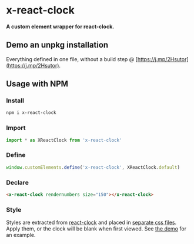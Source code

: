 # x-react-clock

**A custom element wrapper for react-clock.**

## Demo an unpkg installation

Everything defined in one file, without a build step @ [https://j.mp/2Hsutor](https://j.mp/2Hsutor).

## Usage with NPM

### Install

```bash
npm i x-react-clock
```

### Import

```javascript
import * as XReactClock from 'x-react-clock'
```

### Define
```javascript
window.customElements.define('x-react-clock', XReactClock.default)
```

### Declare

```html
<x-react-clock rendernumbers size="150"></x-react-clock>
```

### Style

Styles are extracted from [react-clock](https://www.npmjs.com/package/react-clock) and placed in [separate css files](https://github.com/kherrick/x-react-clock/blob/master/lib/es/x-react-clock.css). Apply them, or the clock will be blank when first viewed. See [the demo]([https://j.mp/2Hsutor) for an example.